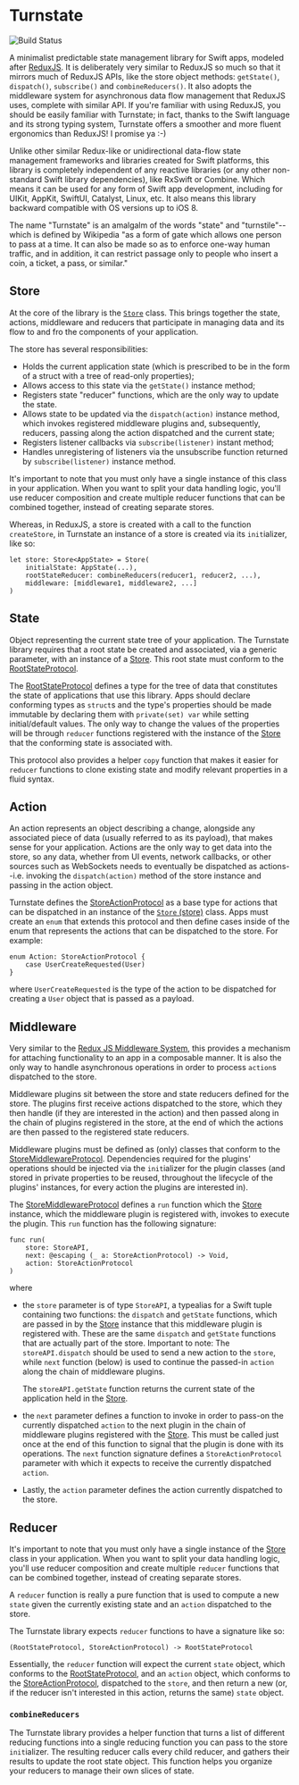 # Turnstate

![Build Status](https://github.com/ugommirikwe/turnstate/actions/workflows/swift.yml/badge.svg)

A minimalist predictable state management library for Swift apps, modeled after [ReduxJS](https://redux.js.org). It is deliberately very similar to ReduxJS so much so that it mirrors much of ReduxJS APIs, like the store object methods: `getState()`, `dispatch()`, `subscribe()` and `combineReducers()`. It also adopts the middleware system for asynchronous data flow management that ReduxJS  uses, complete with similar API. If you're familiar with using ReduxJS, you should be easily familiar with Turnstate; in fact, thanks to the Swift language and its strong typing system, Turnstate offers a smoother and more fluent ergonomics than ReduxJS! I promise ya :-)

Unlike other similar Redux-like or unidirectional data-flow state management frameworks and libraries created for Swift platforms, this library is completely independent of any reactive libraries (or any other non-standard Swift library dependencies), like RxSwift or Combine. Which means it can be used for any form of Swift app development, including for UIKit, AppKit, SwiftUI, Catalyst, Linux, etc. It also means this library backward compatible with OS versions up to iOS 8.

The name "Turnstate" is an amalgalm of the words "state" and "turnstile"--which is defined by Wikipedia "as a form of gate which allows one person to pass at a time. It can also be made so as to enforce one-way human traffic, and in addition, it can restrict passage only to people who insert a coin, a ticket, a pass, or similar."

## Store

At the core of the library is the [`Store`](Sources/Turnstate/Store.swift) class. This brings together the state, actions, middleware and reducers that participate in managing data and its flow to and fro the components of your application.

The store has several responsibilities:
- Holds the current application state (which is prescribed to be in the form of a struct with a tree of read-only properties);
- Allows access to this state via the `getState()` instance method;
- Registers state "reducer" functions, which are the only way to update the state.
- Allows state to be updated via the `dispatch(action)` instance method, which invokes registered middleware plugins and, subsequently, reducers, passing along the action dispatched and the current state;
- Registers listener callbacks via `subscribe(listener)` instant method;
- Handles unregistering of listeners via the unsubscribe function returned by `subscribe(listener)` instance method.

It's important to note that you must only have a single instance of this class in your application. When you want to split your data handling logic, you'll use reducer composition and create multiple reducer functions that can be combined together, instead of creating separate stores.

Whereas, in ReduxJS, a store is created with a call to the function `createStore`, in Turnstate an instance of a store is created via its `init`ializer, like so:

```
let store: Store<AppState> = Store(
    initialState: AppState(...),
    rootStateReducer: combineReducers(reducer1, reducer2, ...),
    middleware: [middleware1, middleware2, ...]
)
```

## State
Object representing the current state tree of your application. The Turnstate library requires that a root state be created and associated, via a generic parameter, with an instance of a [Store](). This root state must conform to the [RootStateProtocol](Sources/Turnstate/RootStateProtocol.swift).

The [RootStateProtocol](Sources/Turnstate/RootStateProtocol.swift) defines a type for the tree of data that constitutes the state of applications that use this library. Apps should declare conforming types as `struct`s and the type's properties should be made immutable by declaring them with  `private(set) var` while setting initial/default values. The only way to change the values of the properties will be through `reducer` functions registered with the instance of the [Store](Sources/Turnstate/Store.swift) that the conforming state is associated with.

This protocol also provides a helper `copy` function that makes it easier for `reducer` functions to clone existing state and modify relevant properties in a fluid syntax.

## Action
An action represents an object describing a change, alongside any associated piece of data (usually referred to as its payload), that makes sense for your application. Actions are the only way to get data into the store, so any data, whether from UI events, network callbacks, or other sources such as WebSockets needs to eventually be dispatched as actions--i.e. invoking the `dispatch(action)` method of the store instance and passing in the action object.

Turnstate defines the [StoreActionProtocol](Sources/Turnstate/StoreActionProtocol.swift) as a base type for actions that can be dispatched in an instance of the [`Store` (store)](Sources/Turnstate/Store.swift) class. Apps must create an `enum` that extends this protocol and then define cases inside of the enum that represents the actions that can be dispatched to the store. For example:

```
enum Action: StoreActionProtocol {
    case UserCreateRequested(User)
}
```

where `UserCreateRequested` is the type of the action to be dispatched for creating a `User` object that is passed as a payload.

## Middleware
Very similar to the [Redux JS Middleware System](https://redux.js.org/tutorials/fundamentals/part-4-store#middleware), this provides a mechanism for attaching functionality to an app in a composable manner. It is also the only way to handle asynchronous operations in order to process `action`s dispatched to the store.

Middleware plugins sit between the store and state reducers defined for the store. The plugins first receive actions dispatched to the store, which they then handle (if they are interested in the action) and then passed along in the chain of plugins registered in the store, at the end of which the actions are then passed to the registered state reducers.

Middleware plugins must be defined as (only) classes that conform to the [StoreMiddlewareProtocol](Sources/Turnstate/StoreMiddlewareProtocol.swift). Dependencies required for the plugins' operations should be injected via the `init`ializer for the plugin classes (and stored in private properties to be reused, throughout the lifecycle of the plugins' instances, for every action the plugins are interested in).

The [StoreMiddlewareProtocol](Sources/Turnstate/StoreMiddlewareProtocol.swift) defines a `run` function which the [Store](Sources/Turnstate/Store.swift) instance, which the middleware plugin is registered with, invokes to execute the plugin. This `run` function has the following signature:

```
func run(
    store: StoreAPI,
    next: @escaping (_ a: StoreActionProtocol) -> Void,
    action: StoreActionProtocol
)
```

where 
- the `store` parameter is of type `StoreAPI`, a typealias for a Swift tuple containing two functions: the `dispatch` and `getState` functions, which are passed in by the [Store](Sources/Turnstate/Store.swift) instance that this middleware plugin is registered with. These are the same `dispatch` and `getState` functions that are actually part of the store. Important to note: The `storeAPI.dispatch` should be used to send a new action to the `store`, while `next` function (below) is used to continue the passed-in `action` along the chain of middleware plugins.

   The `storeAPI.getState` function returns the current state of the application held in the [Store](Sources/Turnstate/Store.swift).

- the `next` parameter defines a function to invoke in order to pass-on the currently dispatched `action` to the next plugin in the chain of middleware plugins registered with the [Store](Sources/Turnstate/Store.swift). This must be called just once at the end of this function to signal that the plugin is done with its operations. The `next` function signature defines a `StoreActionProtocol` parameter with which it expects to receive the currently dispatched `action`.

- Lastly, the `action` parameter defines the action currently dispatched to the store.

## Reducer
It's important to note that you must only have a single instance of the [Store](Sources/Turnstate/Store.swift) class in your application. When you want to split your data handling logic, you'll use reducer composition and create multiple `reducer` functions that can be combined together, instead of creating separate stores.

A `reducer` function is really a pure function that is used to compute a new `state` given the currently existing state and an `action` dispatched to the store.

The Turnstate library expects `reducer` functions to have a signature like so:

```
(RootStateProtocol, StoreActionProtocol) -> RootStateProtocol
```

Essentially, the `reducer` function will expect the current `state` object, which conforms to the [RootStateProtocol](Sources/Turnstate/RootStateProtocol.swift), and an `action` object, which conforms to the [StoreActionProtocol](Sources/Turnstate/StoreActionProtocol.swift), dispatched to the `store`, and then return a new (or, if the reducer isn't interested in this action, returns the same) `state` object.

### `combineReducers`
The Turnstate library provides a helper function that turns a list of different reducing functions into a single reducing function you can pass to the store `init`ializer. The resulting reducer calls every child reducer, and gathers their results to update the root state object. This function helps you organize your reducers to manage their own slices of state.
